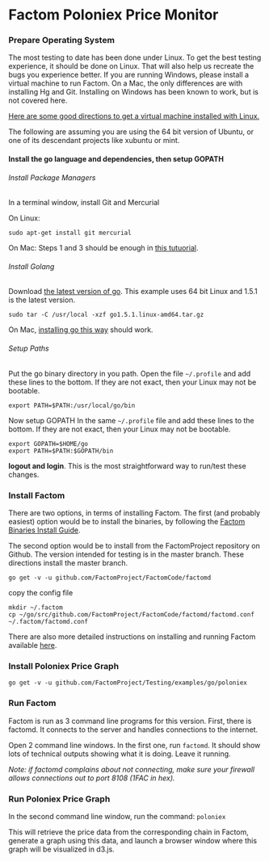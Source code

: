 Factom Poloniex Price Monitor
==========


### Prepare Operating System

The most testing to date has been done under Linux. To get the best testing experience, it should be done on Linux. That will also help us recreate the bugs you experience better. If you are running Windows, please install a virtual machine to run Factom. On a Mac, the only differences are with installing Hg and Git.  Installing on Windows has been known to work, but is not covered here.

[Here are some good directions to get a virtual machine installed with Linux.](http://www.instructables.com/id/Introduction-38/?ALLSTEPS) 

The following are assuming you are using the 64 bit version of Ubuntu, or one of its descendant projects like xubuntu or mint.

#### Install the go language and dependencies, then setup GOPATH

###### Install Package Managers 

In a terminal window, install Git and Mercurial

On Linux:
```
sudo apt-get install git mercurial
```

On Mac:
Steps 1 and 3 should be enough in [this tutuorial](https://confluence.atlassian.com/pages/viewpage.action?pageId=269981802).

###### Install Golang

Download [the latest version of go](https://golang.org/dl/).  This example uses 64 bit Linux and 1.5.1 is the latest version.
```
sudo tar -C /usr/local -xzf go1.5.1.linux-amd64.tar.gz
```

On Mac, [installing go this way](http://www.cyberciti.biz/faq/installing-go-programming-language-on-mac-os-x/) should work.


###### Setup Paths

Put the go binary directory in you path.
Open the file `~/.profile` and add these lines to the bottom.  If they are not exact, then your Linux may not be bootable.
```
export PATH=$PATH:/usr/local/go/bin
```
Now setup GOPATH
In the same `~/.profile` file and add these lines to the bottom.  If they are not exact, then your Linux may not be bootable.
```
export GOPATH=$HOME/go
export PATH=$PATH:$GOPATH/bin
```
**logout and login**.  This is the most straightforward way to run/test these changes.


### Install Factom

There are two options, in terms of installing Factom. The first (and probably easiest) option would be to install the binaries, by following the [Factom Binaries Install Guide](http://factom.org/howto).

The second option would be to install from the FactomProject repository on Github. The version intended for testing is in the master branch. These directions install the master branch.
```
go get -v -u github.com/FactomProject/FactomCode/factomd
```
copy the config file
```
mkdir ~/.factom
cp ~/go/src/github.com/FactomProject/FactomCode/factomd/factomd.conf ~/.factom/factomd.conf
```

There are also more detailed instructions on installing and running Factom available [here](https://github.com/FactomProject/FactomDocs/blob/master/communityTesterDirections.md).

### Install Poloniex Price Graph

```
go get -v -u github.com/FactomProject/Testing/examples/go/poloniex
```

### Run Factom

Factom is run as 3 command line programs for this version. First, there is factomd. It connects to the server and handles connections to the internet. 

Open 2 command line windows. In the first one, run `factomd`. It should show lots of technical outputs showing what it is doing. Leave it running.

*Note: if factomd complains about not connecting, make sure your firewall allows connections out to port 8108 (1FAC in hex).*


### Run Poloniex Price Graph

In the second command line window, run the command: `poloniex`

This will retrieve the price data from the corresponding chain in Factom, generate a graph using this data, and launch a browser window where this graph will be visualized in d3.js. 

